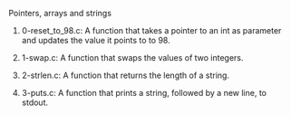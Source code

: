 Pointers, arrays and strings

1. 0-reset_to_98.c: A function that takes a pointer to an int as parameter and updates the value it points to to 98.

2. 1-swap.c: A function that swaps the values of two integers.

3. 2-strlen.c: A  function that returns the length of a string.

4. 3-puts.c: A function that prints a string, followed by a new line, to stdout.
